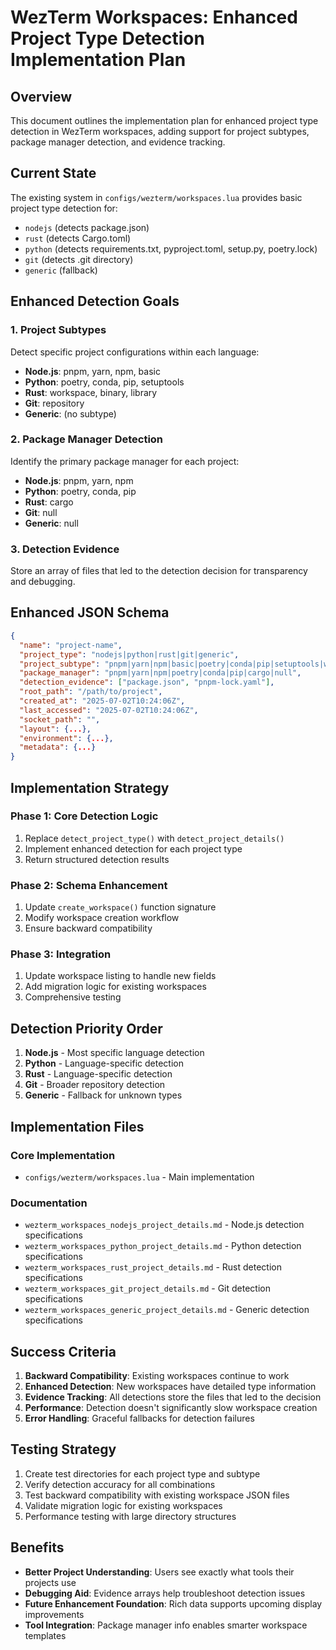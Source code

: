 # WezTerm Workspaces: Enhanced Project Type Detection Implementation Plan

## Overview
This document outlines the implementation plan for enhanced project type detection in WezTerm workspaces, adding support for project subtypes, package manager detection, and evidence tracking.

## Current State
The existing system in `configs/wezterm/workspaces.lua` provides basic project type detection for:
- `nodejs` (detects package.json)
- `rust` (detects Cargo.toml)
- `python` (detects requirements.txt, pyproject.toml, setup.py, poetry.lock)
- `git` (detects .git directory)
- `generic` (fallback)

## Enhanced Detection Goals

### 1. Project Subtypes
Detect specific project configurations within each language:
- **Node.js**: pnpm, yarn, npm, basic
- **Python**: poetry, conda, pip, setuptools
- **Rust**: workspace, binary, library
- **Git**: repository
- **Generic**: (no subtype)

### 2. Package Manager Detection
Identify the primary package manager for each project:
- **Node.js**: pnpm, yarn, npm
- **Python**: poetry, conda, pip
- **Rust**: cargo
- **Git**: null
- **Generic**: null

### 3. Detection Evidence
Store an array of files that led to the detection decision for transparency and debugging.

## Enhanced JSON Schema

```json
{
  "name": "project-name",
  "project_type": "nodejs|python|rust|git|generic",
  "project_subtype": "pnpm|yarn|npm|basic|poetry|conda|pip|setuptools|workspace|binary|library|repository|null",
  "package_manager": "pnpm|yarn|npm|poetry|conda|pip|cargo|null",
  "detection_evidence": ["package.json", "pnpm-lock.yaml"],
  "root_path": "/path/to/project",
  "created_at": "2025-07-02T10:24:06Z",
  "last_accessed": "2025-07-02T10:24:06Z",
  "socket_path": "",
  "layout": {...},
  "environment": {...},
  "metadata": {...}
}
```

## Implementation Strategy

### Phase 1: Core Detection Logic
1. Replace `detect_project_type()` with `detect_project_details()`
2. Implement enhanced detection for each project type
3. Return structured detection results

### Phase 2: Schema Enhancement
1. Update `create_workspace()` function signature
2. Modify workspace creation workflow
3. Ensure backward compatibility

### Phase 3: Integration
1. Update workspace listing to handle new fields
2. Add migration logic for existing workspaces
3. Comprehensive testing

## Detection Priority Order
1. **Node.js** - Most specific language detection
2. **Python** - Language-specific detection  
3. **Rust** - Language-specific detection
4. **Git** - Broader repository detection
5. **Generic** - Fallback for unknown types

## Implementation Files

### Core Implementation
- `configs/wezterm/workspaces.lua` - Main implementation

### Documentation
- `wezterm_workspaces_nodejs_project_details.md` - Node.js detection specifications
- `wezterm_workspaces_python_project_details.md` - Python detection specifications  
- `wezterm_workspaces_rust_project_details.md` - Rust detection specifications
- `wezterm_workspaces_git_project_details.md` - Git detection specifications
- `wezterm_workspaces_generic_project_details.md` - Generic detection specifications

## Success Criteria
1. **Backward Compatibility**: Existing workspaces continue to work
2. **Enhanced Detection**: New workspaces have detailed type information
3. **Evidence Tracking**: All detections store the files that led to the decision
4. **Performance**: Detection doesn't significantly slow workspace creation
5. **Error Handling**: Graceful fallbacks for detection failures

## Testing Strategy
1. Create test directories for each project type and subtype
2. Verify detection accuracy for all combinations
3. Test backward compatibility with existing workspace JSON files
4. Validate migration logic for existing workspaces
5. Performance testing with large directory structures

## Benefits
- **Better Project Understanding**: Users see exactly what tools their projects use
- **Debugging Aid**: Evidence arrays help troubleshoot detection issues
- **Future Enhancement Foundation**: Rich data supports upcoming display improvements
- **Tool Integration**: Package manager info enables smarter workspace templates